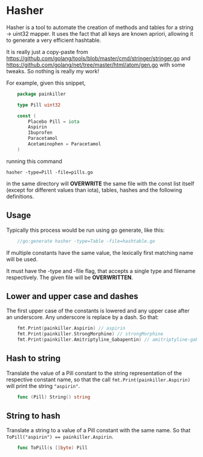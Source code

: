 # Hasher
Hasher is a tool to automate the creation of methods and tables for a string &#8594; uint32 mapper.
It uses the fact that all keys are known apriori, allowing it to generate a very efficient hashtable.

It is really just a copy-paste from https://github.com/golang/tools/blob/master/cmd/stringer/stringer.go and https://github.com/golang/net/tree/master/html/atom/gen.go with some tweaks. So nothing is really my work!

For example, given this snippet,
``` go
	package painkiller

	type Pill uint32

	const (
		Placebo Pill = iota
		Aspirin
		Ibuprofen
		Paracetamol
		Acetaminophen = Paracetamol
	)
```

running this command

	hasher -type=Pill -file=pills.go

in the same directory will __OVERWRITE__ the same file with
the const list itself (except for different values than iota), tables, hashes and the following definitions.

## Usage
Typically this process would be run using go generate, like this:
``` go
	//go:generate hasher -type=Table -file=hashtable.go
```

If multiple constants have the same value, the lexically first matching name will
be used.

It must have the -type and -file flag, that accepts a single type and filename respectively. The given file will be __OVERWRITTEN__.

## Lower and upper case and dashes
The first upper case of the constants is lowered and any upper case after an underscore. Any underscore is replace by a dash. So that:
``` go
	fmt.Print(painkiller.Aspirin) // aspirin
	fmt.Print(painkiller.StrongMorphine) // strongMorphine
	fmt.Print(painkiller.Amitriptyline_Gabapentin) // amitriptyline-gabapentin
```

## Hash to string
Translate the value of a Pill constant to the string representation
of the respective constant name, so that the call `fmt.Print(painkiller.Aspirin)` will
print the string `"aspirin"`.
``` go
	func (Pill) String() string
```

## String to hash
Translate a string to a value of a Pill constant with the same name. So that `ToPill("aspirin") == painkiller.Aspirin`.
``` go
	func ToPill(s []byte) Pill
```